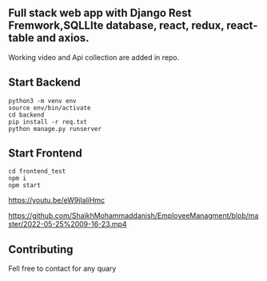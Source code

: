 
## Full stack web app with Django Rest Fremwork,SQLLIte database, react, redux, react-table and axios.

Working video and Api collection are added in repo.

## Start Backend

```
python3 -m venv env
source env/bin/activate
cd backend
pip install -r req.txt
python manage.py runserver
```


## Start Frontend

```
cd frontend_test
npm i 
npm start
```
https://youtu.be/eW9jIaliHmc

https://github.com/ShaikhMohammaddanish/EmployeeManagment/blob/master/2022-05-25%2009-16-23.mp4

## Contributing
Fell free to contact for any quary
